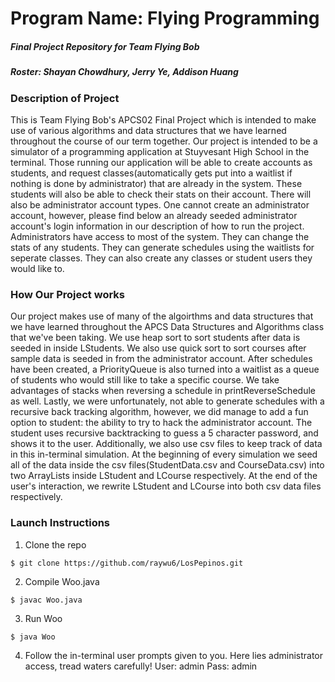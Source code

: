 # Program Name: Flying Programming
##### Final Project Repository for Team Flying Bob
##### Roster: Shayan Chowdhury, Jerry Ye, Addison Huang

### Description of Project
This is Team Flying Bob's APCS02 Final Project which is intended to make use of various algorithms and data structures that we have learned throughout the course of our term together. Our project is intended to be a simulator of a programming application at Stuyvesant High School in the terminal. Those running our application will be able to create accounts as students, and request classes(automatically gets put into a waitlist if nothing is done by administrator) that are already in the system. These students will also be able to check their stats on their account. There will also be administrator account types. One cannot create an administrator account, however, please find below an already seeded administrator account's login information in our description of how to run the project. Administrators have access to most of the system. They can change the stats of any students. They can generate schedules using the waitlists for seperate classes. They can also create any classes or student users they would like to. 
### How Our Project works
Our project makes use of many of the algoirthms and data structures that we have learned throughout the APCS Data Structures and Algorithms class that we've been taking. We use heap sort to sort students after data is seeded in inside LStudents. We also use quick sort to sort courses after sample data is seeded in from the administrator account. After schedules have been created, a PriorityQueue is also turned into a waitlist as a queue of students who would still like to take a specific course. We take advantages of stacks when reversing a schedule in printReverseSchedule as well. Lastly, we were unfortunately, not able to generate schedules with a recursive back tracking algorithm, however, we did manage to add a fun option to student: the ability to try to hack the administrator account. The student uses recursive backtracking to guess a 5 character password, and shows it to the user. Additionally, we also use csv files to keep track of data in this in-terminal simulation. At the beginning of every simulation we seed all of the data inside the csv files(StudentData.csv and CourseData.csv) into two ArrayLists inside LStudent and LCourse respectively. At the end of the user's interaction, we rewrite LStudent and LCourse into both csv data files respectively. 
### Launch Instructions
1. Clone the repo 

`$ git clone https://github.com/raywu6/LosPepinos.git`

2. Compile Woo.java

`$ javac Woo.java`

3. Run Woo

`$ java Woo`

4. Follow the in-terminal user prompts given to you. 
Here lies administrator access, tread waters carefully! 
User: admin
Pass: admin
